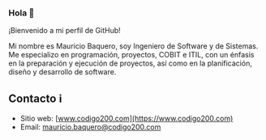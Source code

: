### Hola 👋

¡Bienvenido a mi perfil de GitHub!

Mi nombre es Mauricio Baquero, soy Ingeniero de Software y de Sistemas. Me especializo en programación, proyectos, COBIT e ITIL, con un énfasis en la preparación y ejecución de proyectos, así como en la planificación, diseño y desarrollo de software.

## Contacto ℹ️

- Sitio web: [www.codigo200.com](https://www.codigo200.com)
- Email: mauricio.baquero@codigo200.com

